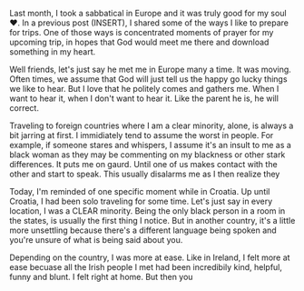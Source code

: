 Last month, I took a sabbatical in Europe and it was truly good for my soul :hearts:. In a previous post (INSERT), I shared some of the ways I like to prepare for trips. One of those ways is concentrated moments of prayer for my upcoming trip, in hopes that God would meet me there and download something in my heart. 

Well friends, let's just say he met me in Europe many a time. It was moving. Often times, we assume that God will just tell us the happy go lucky things we like to hear. But I love that he politely comes and gathers me. When I want to hear it, when I don't want to hear it. Like the parent he is, he will correct. 

Traveling to foreign countries where I am a clear minority, alone, is always a bit jarring at first. I immidiately tend to assume the worst in people. For example, if someone stares and whispers, I assume it's an insult to me as a black woman as they may be commenting on my blackness or other stark differences. It puts me on gaurd. Until one of us makes contact with the other and start to speak. This usually disalarms me as I then realize they


Today, I'm reminded of one specific moment while in Croatia. Up until Croatia, I had been solo traveling for some time. Let's just say in every location, I was a CLEAR minority. Being the only black person in a room in the states, is usually the first thing I notice. But in another country, it's a little more unsettling because there's a different language being spoken and you're unsure of what is being said about you. 

Depending on the country, I was more at ease. Like in Ireland, I felt more at ease becuase all the Irish people I met had been incredibily kind, helpful, funny and blunt. I felt right at home. But then you
